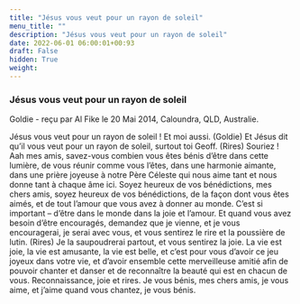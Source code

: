```yaml
---
title: "Jésus vous veut pour un rayon de soleil"
menu_title: ""
description: "Jésus vous veut pour un rayon de soleil"
date: 2022-06-01 06:00:01+00:93
draft: False
hidden: True
weight:
---
```

### Jésus vous veut pour un rayon de soleil

Goldie - reçu par Al Fike le 20 Mai 2014, Caloundra, QLD, Australie.

Jésus vous veut pour un rayon de soleil ! Et moi aussi. (Goldie) Et Jésus dit qu’il vous veut pour un rayon de soleil, surtout toi Geoff. (Rires) Souriez ! Aah mes amis, savez-vous combien vous êtes bénis d’être dans cette lumière, de vous réunir comme vous l’êtes, dans une harmonie aimante, dans une prière joyeuse à notre Père Céleste qui nous aime tant et nous donne tant à chaque âme ici. Soyez heureux de vos bénédictions, mes chers amis, soyez heureux de vos bénédictions, de la façon dont vous êtes aimés, et de tout l’amour que vous avez à donner au monde. C’est si important – d’être dans le monde dans la joie et l’amour. Et quand vous avez besoin d’être encouragés, demandez que je vienne, et je vous encouragerai, je serai avec vous, et vous sentirez le rire et la poussière de lutin. (Rires) Je la saupoudrerai partout, et vous sentirez la joie. La vie est joie, la vie est amusante, la vie est belle, et c’est pour vous d’avoir ce jeu joyeux dans votre vie, et d’avoir ensemble cette merveilleuse amitié afin de pouvoir chanter et danser et de reconnaître la beauté qui est en chacun de vous. Reconnaissance, joie et rires. Je vous bénis, mes chers amis, je vous aime, et j’aime quand vous chantez, je vous bénis.

